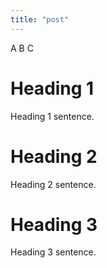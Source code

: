```yaml
---
title: "post"
---
```


A
B
C

# Heading 1
Heading 1 sentence.

# Heading 2
Heading 2 sentence.

# Heading 3
Heading 3 sentence.